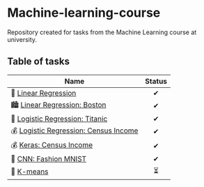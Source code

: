 # Machine-learning-course

Repository created for tasks from the Machine Learning course at university. 

## Table of tasks

| Name | Status | 
|---|:---:|
| 🔢  [Linear Regression](https://github.com/tdxa/Machine-learning-course/blob/main/Linear_Regression.ipynb)| ✔ |
| 🏙  [Linear Regression: Boston](https://github.com/tdxa/Machine-learning-course/blob/main/Linear_Regression_Boston.ipynb)| ✔ |
| 🚢  [Logistic Regression: Titanic](https://github.com/tdxa/Machine-learning-course/blob/main/LogisticRegression-Titanic.ipynb)| ✔ |
| 💰  [Logistic Regression: Census Income](https://github.com/tdxa/Machine-learning-course/blob/main/LogisticRegression-census-income.ipynb)| ✔ |
| 💰  [Keras: Census Income](https://github.com/tdxa/Machine-learning-course/blob/main/Census_keras.ipynb)| ✔ |
| 👗  [CNN: Fashion MNIST](https://github.com/tdxa/Machine-learning-course/blob/main/CNN_Fasion_MNIST.ipynb)| ✔ |
| 🧠  [K-means]()| ⏳ |

